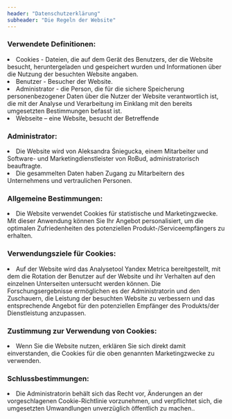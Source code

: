 ```yaml
---
header: "Datenschutzerklärung"
subheader: "Die Regeln der Website"
---
```

<h3>Verwendete Definitionen:</h3>

<li><span>Cookies</span> - Dateien, die auf dem Gerät des Benutzers, der die Website besucht, heruntergeladen und gespeichert wurden und Informationen über die Nutzung der besuchten Website angaben.</li>
<li><span>Benutzer</span> - Besucher der Website.</li>
<li><span>Administrator</span> - die Person, die für die sichere Speicherung personenbezogener Daten über die Nutzer der Website verantwortlich ist, die mit der Analyse und Verarbeitung im Einklang mit den bereits umgesetzten Bestimmungen befasst ist.</li>
<li><span>Webseite</span> – eine Website, besucht der Betreffende</li>

<h3>Administrator:</h3>

<li>Die Website wird von Aleksandra Śniegucka, einem Mitarbeiter und Software- und Marketingdienstleister von RoBud, administratorisch beauftragte.</li>
<li>Die gesammelten Daten haben Zugang zu Mitarbeitern des Unternehmens und vertraulichen Personen.</li>


<h3>Allgemeine Bestimmungen:</h3>

<li>Die Website verwendet Cookies für statistische und Marketingzwecke. Mit dieser Anwendung können Sie Ihr Angebot personalisiert, um die optimalen Zufriedenheiten des potenziellen Produkt-/Serviceempfängers zu erhalten.</li>

<h3>Verwendungsziele für Cookies:</h3>

<li>Auf der Website wird das Analysetool Yandex Metrica bereitgestellt, mit dem die Rotation der Benutzer auf der Website und ihr Verhalten auf den einzelnen Unterseiten untersucht werden können. Die Forschungsergebnisse ermöglichen es der Administratorin und den Zuschauern, die Leistung der besuchten Website zu verbessern und das entsprechende Angebot für den potenziellen Empfänger des Produkts/der Dienstleistung anzupassen.</li>

<h3>Zustimmung zur Verwendung von Cookies:</h3>

<li>Wenn Sie die Website nutzen, erklären Sie sich direkt damit einverstanden, die Cookies für die oben genannten Marketingzwecke zu verwenden.</li>


<h3>Schlussbestimmungen:</h3>

<li>Die Administratorin behält sich das Recht vor, Änderungen an der vorgeschlagenen Cookie-Richtlinie vorzunehmen, und verpflichtet sich, die umgesetzten Umwandlungen unverzüglich öffentlich zu machen..</li>